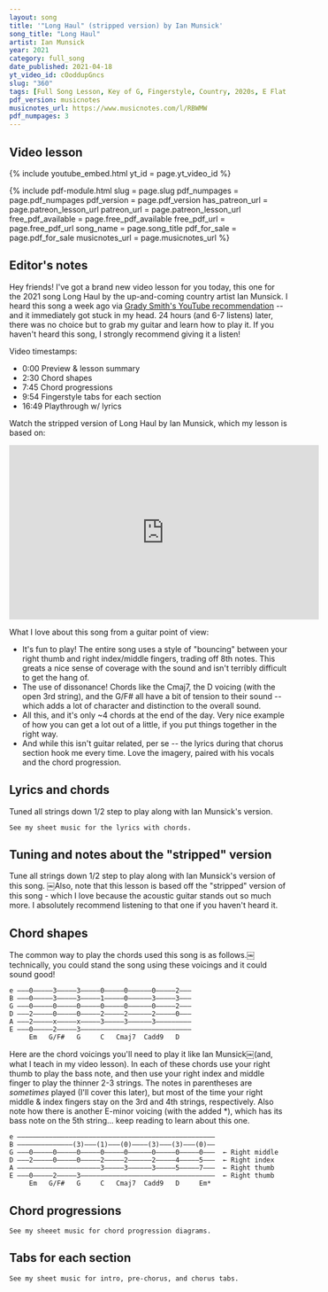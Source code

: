 ```yaml
---
layout: song
title: '"Long Haul" (stripped version) by Ian Munsick'
song_title: "Long Haul"
artist: Ian Munsick
year: 2021
category: full_song
date_published: 2021-04-18
yt_video_id: cOoddupGncs
slug: "360"
tags: [Full Song Lesson, Key of G, Fingerstyle, Country, 2020s, E Flat Tuning]
pdf_version: musicnotes
musicnotes_url: https://www.musicnotes.com/l/RBWMW
pdf_numpages: 3
---
```



<!-- pdf_for_sale: https://gum.co/ubHzj -->

## Video lesson

{% include youtube_embed.html yt_id = page.yt_video_id %}

{% include pdf-module.html slug = page.slug pdf_numpages = page.pdf_numpages pdf_version = page.pdf_version has_patreon_url = page.patreon_lesson_url patreon_url = page.patreon_lesson_url free_pdf_available = page.free_pdf_available free_pdf_url = page.free_pdf_url song_name = page.song_title pdf_for_sale = page.pdf_for_sale musicnotes_url = page.musicnotes_url %}

## Editor's notes

Hey friends! I've got a brand new video lesson for you today, this one for the 2021 song Long Haul by the up-and-coming country artist Ian Munsick. I heard this song a week ago via [Grady Smith's YouTube recommendation](https://www.youtube.com/watch?v=ed9_g5Qcyvs&t=423s) -- and it immediately got stuck in my head. 24 hours (and 6-7 listens) later, there was no choice but to grab my guitar and learn how to play it. If you haven't heard this song, I strongly recommend giving it a listen!

Video timestamps:

- 0:00 Preview & lesson summary
- 2:30 Chord shapes
- 7:45 Chord progressions
- 9:54 Fingerstyle tabs for each section
- 16:49 Playthrough w/ lyrics

Watch the stripped version of Long Haul by Ian Munsick, which my lesson is based on:

<iframe width="560" height="315" src="https://www.youtube.com/embed/0Hsx-ekpDHw" frameborder="0" allow="accelerometer; autoplay; encrypted-media; gyroscope; picture-in-picture" allowfullscreen></iframe>

What I love about this song from a guitar point of view:

- It's fun to play! The entire song uses a style of "bouncing" between your right thumb and right index/middle fingers, trading off 8th notes. This greats a nice sense of coverage with the sound and isn't terribly difficult to get the hang of.
- The use of dissonance! Chords like the Cmaj7, the D voicing (with the open 3rd string), and the G/F# all have a bit of tension to their sound -- which adds a lot of character and distinction to the overall sound.
- All this, and it's only ~4 chords at the end of the day. Very nice example of how you can get a lot out of a little, if you put things together in the right way.
- And while this isn't guitar related, per se -- the lyrics during that chorus section hook me every time. Love the imagery, paired with his vocals and the chord progression.

## Lyrics and chords

Tuned all strings down 1/2 step to play along with Ian Munsick's version.

    See my sheet music for the lyrics with chords.

<!-- INTRO (see PDF for intro tab)
Em  G/F#  G

VERSE
Em         G/F#      G       G
...I don't ever look back... no, you never gotta
Em          G/F#        G          G
Worry about things like that... so don't think twice because
Em        G/F#        G              Cadd9 (let ring)
I ain't afraid of the slow burn, and one thing's for sure...
     D (let ring)              Em  G/F#  G
It's good to make a good thing last

PRE-CHORUS
                   D      Em*                      Cmaj7
    So girl, don't worry..... this boy ain't gonna run
                   D      Em*                  Cmaj7 (let ring)
    There ain't no hurry..... we got plenty of days left under the sun

CHORUS
                       Cmaj7
        No, it ain't a one day ride... tuck through the mountains
                  G
        Where the coyotes cry... down through the canyon
                  D                                          Em*
        Where the wild things hide...... and the cottonwoods fall
                (D)         Cmaj7
        Feel the river underneath our feet... we'll be drowning
             G
        In a sagebrush sea... as long as I know
                  D                                  Em*
        That it's you and me... time don't matter at all
                 (D)            Cmaj7       G
        Girl, I'm in it for the long haul--------------
                          D           Em*
        I'm in it for the long haul----------

Em        G/F#       G          G
...Take a hold of my hand...... I'm gonna love you
Em            G/F#      G          G
Slow like the hourglass sand...... God knows, I've spent
  Em          G/F#   G                    Cadd9 (let ring)
A lifetime of lonely wandering... but I'm all in for good
D (let ring)    Em  G/F#  G
I wanna be your man

    So girl, don't [D] worry...[Em*]... this boy ain't gonna [Cmaj7] run
    There ain't no [D] hurry...[Em*]... we got plenty of [Cmaj7] days left under the sun

        No, it ain't a [Cmaj7] one day ride... tuck through the mountains
        Where the [G] coyotes cry... down through the canyon
        Where the [D] wild things hide...... and the cottonwoods [Em*] fall...

        Feel the river under[Cmaj7]neath our feet... we'll be drowning
        In a [G] sagebrush sea... long as I know
        That it's [D] you and me... time don't matter at [Em*] all

        Girl, I'm in it for the [Cmaj7] long haul----[G]----------
        I'm in it for the [D] long haul---[Em*]-------

        [Cmaj7] Ooh----, ooooh [G] ooh------, ohhh [D] ooooh----, ooh, [Em*] oooh------
        [Cmaj7] Ooh----, ooooh [G] ooh------, ohhh [D] ooooh----, ooh, [Em*] oooh------

        Girl, I'm in it 'til the [Cmaj7] end... forever and [G] again
        I'm in it for the [D] long haul....

[Em] I don't [G/F#] ever look [G] back, no you never gotta
[Em] worry about [G/F#] things like... [G] that -->

## Tuning and notes about the "stripped" version

Tune all strings down 1/2 step to play along with Ian Munsick's version of this song. ￼Also, note that this lesson is based off the "stripped" version of this song - which I love because the acoustic guitar stands out so much more. I absolutely recommend listening to that one if you haven't heard it.

## Chord shapes

The common way to play the chords used this song is as follows.￼ technically, you could stand the song using these voicings and it could sound good!

    e –––0–––––3–––––3–––––0–––––0––––––0–––––2–––
    B –––0–––––3–––––3–––––1–––––0––––––3–––––3–––
    G –––0–––––0–––––0–––––0–––––0––––––0–––––2–––
    D –––2–––––0–––––0–––––2–––––2––––––2–––––0–––
    A –––2–––––x–––––x–––––3–––––3––––––3–––––––––
    E –––0–––––2–––––3––––––––––––––––––––––––––––
         Em   G/F#   G     C   Cmaj7  Cadd9   D

Here are the chord voicings you'll need to play it like Ian Munsick￼(and, what I teach in my video lesson). In each of these chords use your right thumb to play the bass note, and then use your right index and middle finger to play the thinner 2-3 strings. The notes in parentheses are *sometimes* played (I'll cover this later), but most of the time your right middle & index fingers stay on the 3rd and 4th strings, respectively. Also note how there is another E-minor voicing (with the added *), which has its bass note on the 5th string... keep reading to learn about this one.

    e ––––––––––––––––––––––––––––––––––––––––––––––––––
    B ––––––––––––––(3)–––(1)–––(0)––––(3)–––(3)–––(0)––
    G –––0–––––0–––––0–––––0–––––0––––––0–––––0–––––0–––  ← Right middle
    D –––2–––––0–––––0–––––2–––––2––––––2–––––4–––––5–––  ← Right index
    A –––––––––––––––––––––3–––––3––––––3–––––5–––––7–––  ← Right thumb
    E –––0–––––2–––––3––––––––––––––––––––––––––––––––––  ← Right thumb
         Em   G/F#   G     C   Cmaj7  Cadd9   D     Em*

## Chord progressions

    See my sheeet music for chord progression diagrams.

<!-- Intro:

Em      G/F#    G               G               G
1 + 2 + 3 + 4 + 1 + 2 + 3 + 4 + 1 + 2 + 3 + 4 + 1 + 2 + 3 + 4 +      x4

Verse:

"I don't ever look back..."
Em      G/F#    G               G               G
1 + 2 + 3 + 4 + 1 + 2 + 3 + 4 + 1 + 2 + 3 + 4 + 1 + 2 + 3 + 4 +      x3
Em      G/F#    G               Cadd9           D
1 + 2 + 3 + 4 + 1 + 2 + 3 + 4 + 1 + 2 + 3 + 4 + 1 + 2 + 3 + 4 +      x1

End of verse / before pre-chorus:

Em      G/F#    G               G
1 + 2 + 3 + 4 + 1 + 2 + 3 + 4 + 1 + 2 + 3 + 4 +    x1

Pre-chorus:

"So girl, don't worry..."
D               Em*             Cmaj7           Cmaj7
1 + 2 + 3 + 4 + 1 + 2 + 3 + 4 + 1 + 2 + 3 + 4 + 1 + 2 + 3 + 4 +      x2

Chorus:

"No, it ain't a one day ride..."
Cmaj7           Cmaj7           G               G
1 + 2 + 3 + 4 + 1 + 2 + 3 + 4 + 1 + 2 + 3 + 4 + 1 + 2 + 3 + 4 +
D               D               Em*             Em*    (D)
1 + 2 + 3 + 4 + 1 + 2 + 3 + 4 + 1 + 2 + 3 + 4 + 1 + 2 + 3 + 4 + -->

## Tabs for each section

    See my sheet music for intro, pre-chorus, and chorus tabs.

<!-- Intro:

e –––––––––––––––––––––––––––––––––––––––––––––––––––––––––––––––––––
B ––––––––––––––––––––––––––––––––––––––––3–––––––––––––––3––––––––––
G ––––0–––0–––0–––0–––0–––0–––0–––0–––0–––0–––0–––0–––0–––0–––0–––0––
D ––––2–––2–––0–––0–––0–––0–––0–––0–––0–––––––0–––0–––0–––––––0–––0––
A –––––––––––––––––––––––––––––––––––––––––––––––––––––––––––––––––––
E ––0–––0–––2–––2–––3–––3–––3–––3–––3–––3–––3–––3–––3–––3–––3–––3––––
    Em      G/F#    G               G               G
    1 + 2 + 3 + 4 + 1 + 2 + 3 + 4 + 1 + 2 + 3 + 4 + 1 + 2 + 3 + 4 +

Verse:

"I don't ever look back..."
e –––––––––––––––––––––––––––––––––––––––––––––––––––––––––––––––––––
B ––––––––––––––––––––––––––––––––––––––––3–––––––––––––––3––––––––––
G ––––0–––0–––0–––0–––0–––0–––0–––0–––0–––0–––0–––0–––0–––0–––0–––0––
D ––––2–––2–––0–––0–––0–––0–––0–––0–––0–––––––0–––0–––0–––––––0–––0––
A –––––––––––––––––––––––––––––––––––––––––––––––––––––––––––––––––––
E ––0–––0–––2–––2–––3–––3–––3–––3–––3–––3–––3–––3–––3–––3–––3–––3––––
    Em      G/F#    G               G               G
    1 + 2 + 3 + 4 + 1 + 2 + 3 + 4 + 1 + 2 + 3 + 4 + 1 + 2 + 3 + 4 +     

e –––––––––––––––––––––––––––––––––––––––––––––––––––––––––––––––––––
B ––––––––––––––––––––––––––––––––––3–––––––––––––––3––––––––––––––––
G ––––0–––0–––0–––0–––0–––0–––0–––0–0–––––––––––––––0––––––––––––––––
D ––––2–––2–––0–––0–––0–––0–––0–––0–2–––––––––––––––4––––––––––––––––
A ––––––––––––––––––––––––––––––––––3–––––––––––––––5––––––––––––––––
E ––0–––0–––2–––2–––3–––3–––3–––3––––––––––––––––––––––––––––––––––––
    Em      G/F#    G               Cadd9           D
    1 + 2 + 3 + 4 + 1 + 2 + 3 + 4 + 1 + 2 + 3 + 4 + 1 + 2 + 3 + 4 +   

Pre-chorus:

"So girl, don't worry..."
e –––––––––––––––––––––––––––––––––––––––––––––––––––––––––––––––––––
B –––––––––––––––––––––––––––––––––––––––––––––––––––––––-0––––––––––
G ––––0–––0–––0–––0–––0–––0–––0–––0–––0–––0–––0–––0–––0–––0–––0–––0––
D ––––4–––4–––4–––4–––5–––5–––5–––5–––2–––2–––2–––2–––2–––––––2–––2––
A ––5–––5–––5–––5–––7–––7–––7–––7–––3–––3–––3–––3–––3–––3–––3–––3––––
E –––––––––––––––––––––––––––––––––––––––––––––––––––––––––––––––––––
    D               Em*             Cmaj7           Cmaj7
    1 + 2 + 3 + 4 + 1 + 2 + 3 + 4 + 1 + 2 + 3 + 4 + 1 + 2 + 3 + 4 +

Chorus:

"No, it ain't a one day ride..."
e ––––––––––––––––––––––––––––––––––––––––––––––––––––––––––––––––––
B –––––––––––––––––––––––-0–––––––––––––––––––––––––––––––0–––––––––
G ––––0–––0–––0–––0–––0–––0–––0–––0–––0–––0–––0–––0–––0–––0–––0–––0–
D ––––2–––2–––2–––2–––2–––––––2–––2–––0–––0–––0–––0–––0–––––––0–––0–
A ––3–––3–––3–––3–––3–––3–––3–––3–––––––––––––––––––––––––––––––––––
E ––––––––––––––––––––––––––––––––––3–––3–––3–––3–––3–––3–––3–––3–––
    Cmaj7           Cmaj7           G               G
    1 + 2 + 3 + 4 + 1 + 2 + 3 + 4 + 1 + 2 + 3 + 4 + 1 + 2 + 3 + 4 +

e ––––––––––––––––––––––––––––––––––––––––––––––––––––––––––––––––––
B ––––––––––––––––––––––––3–––––––––––––––––––––––––––––––––––––––––
G ––––0–––0–––0–––0–––0–––0–––0–––0–––0–––0–––0–––0–––0–––0–––0–––0–
D ––––4–––4–––4–––4–––4–––––––4–––4–––5–––5–––5–––5–––5–––5–––4–––4–
A ––5–––5–––5–––5–––5–––5–––5–––5–––7–––7–––7–––7–––7–––7–––5–––5–––
E ––––––––––––––––––––––––––––––––––––––––––––––––––––––––––––––––––
    D               D               Em*             Em*    (D)
    1 + 2 + 3 + 4 + 1 + 2 + 3 + 4 + 1 + 2 + 3 + 4 + 1 + 2 + 3 + 4 + -->
